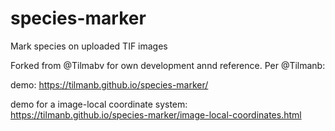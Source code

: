 # species-marker
Mark species on uploaded TIF images

Forked from @Tilmabv for own development annd reference. Per @Tilmanb:

demo: https://tilmanb.github.io/species-marker/

demo for a image-local coordinate system: https://tilmanb.github.io/species-marker/image-local-coordinates.html
